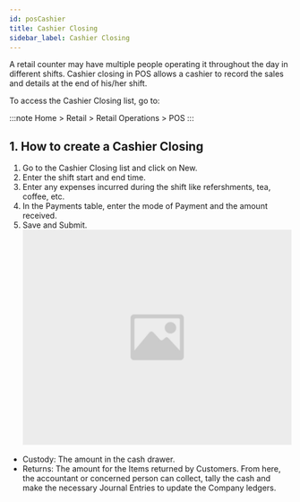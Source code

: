 ```yaml
---
id: posCashier
title: Cashier Closing
sidebar_label: Cashier Closing
---
```


A retail counter may have multiple people operating it throughout the day in different shifts. Cashier closing in POS allows a cashier to record the sales and details at the end of his/her shift.

To access the Cashier Closing list, go to:

:::note
Home > Retail > Retail Operations > POS
:::

## 1. How to create a Cashier Closing

1. Go to the Cashier Closing list and click on New.
1. Enter the shift start and end time.
1. Enter any expenses incurred during the shift like refershments, tea, coffee, etc.
1. In the Payments table, enter the mode of Payment and the amount received.
1. Save and Submit.
  ![image](images/image.jpg)

- Custody: The amount in the cash drawer.
- Returns: The amount for the Items returned by Customers.
  From here, the accountant or concerned person can collect, tally the cash and make the necessary Journal Entries to update the Company ledgers.
